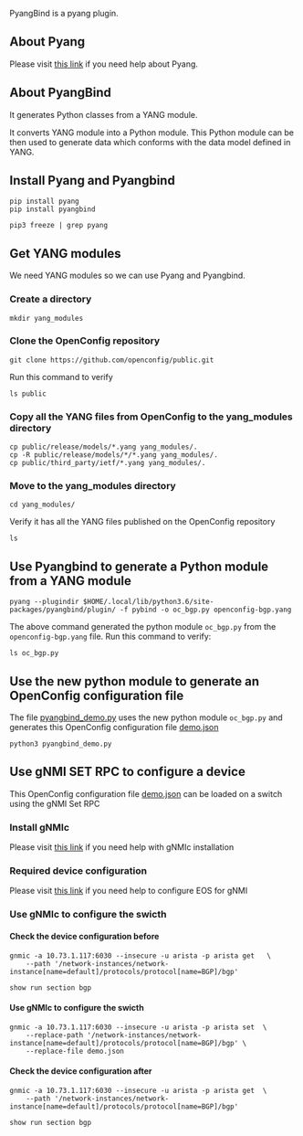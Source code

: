 
PyangBind is a pyang plugin.

## About Pyang

Please visit [this link](../pyang/index.md) if you need help about Pyang.

## About PyangBind

It generates Python classes from a YANG module.

It converts YANG module into a Python module.
This Python module can be then used to generate data which conforms with the data model defined in YANG.

## Install Pyang and Pyangbind

```shell
pip install pyang
pip install pyangbind
```

```shell
pip3 freeze | grep pyang
```

## Get YANG modules

We need YANG modules so we can use Pyang and Pyangbind.

### Create a directory

```shell
mkdir yang_modules
```

### Clone the OpenConfig repository

```shell
git clone https://github.com/openconfig/public.git
```

Run this command to verify

```shell
ls public
```

### Copy all the YANG files from OpenConfig to the yang_modules directory

```shell
cp public/release/models/*.yang yang_modules/.
cp -R public/release/models/*/*.yang yang_modules/.
cp public/third_party/ietf/*.yang yang_modules/.
```

### Move to the yang_modules directory

```shell
cd yang_modules/
```

Verify it has all the YANG files published on the OpenConfig repository

```shell
ls
```

## Use Pyangbind to generate a Python module from a YANG module

```shell
pyang --plugindir $HOME/.local/lib/python3.6/site-packages/pyangbind/plugin/ -f pybind -o oc_bgp.py openconfig-bgp.yang
```

The above command generated the python module `oc_bgp.py` from the `openconfig-bgp.yang` file.
Run this command to verify:

```shell
ls oc_bgp.py
```

## Use the new python module to generate an OpenConfig configuration file

The file [pyangbind_demo.py](https://github.com/aristanetworks/openmgmt/tree/main/src/pyangbind/pyangbind_demo.py) uses
the new python module `oc_bgp.py` and generates this OpenConfig configuration file [demo.json](demo.json)

```shell
python3 pyangbind_demo.py
```

## Use gNMI SET RPC to configure a device

This OpenConfig configuration file [demo.json](demo.json) can be loaded on a switch using the gNMI Set RPC

### Install gNMIc

Please visit [this link](../gnmi-clients/gnmic/index.md) if you need help with gNMIc installation

### Required device configuration

Please visit [this link](../gnmi-clients/gnmic/index.md) if you need help to configure EOS for gNMI

### Use gNMIc to configure the swicth

#### Check the device configuration before

```shell
gnmic -a 10.73.1.117:6030 --insecure -u arista -p arista get   \
    --path '/network-instances/network-instance[name=default]/protocols/protocol[name=BGP]/bgp'
```

```shell
show run section bgp
```

#### Use gNMIc to configure the swicth

```shell
gnmic -a 10.73.1.117:6030 --insecure -u arista -p arista set  \
    --replace-path '/network-instances/network-instance[name=default]/protocols/protocol[name=BGP]/bgp' \
    --replace-file demo.json
```

#### Check the device configuration after

```shell
gnmic -a 10.73.1.117:6030 --insecure -u arista -p arista get  \
    --path '/network-instances/network-instance[name=default]/protocols/protocol[name=BGP]/bgp'
```

```shell
show run section bgp
```
